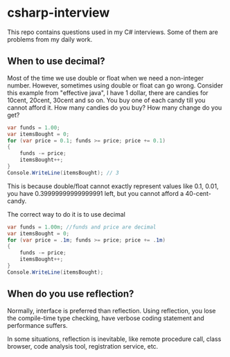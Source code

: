 # csharp-interview
This repo contains questions used in my C# interviews. Some of them are problems from my daily work.
## When to use decimal?

Most of the time we use double or float when we need a non-integer number. However, sometimes using double or float can go wrong.
Consider this example from "effective java", I have 1 dollar, there are candies for 10cent, 20cent, 30cent and so on.
You buy one of each candy till you cannot afford it. How many candies do you buy? How many change do you get?
```csharp
var funds = 1.00;
var itemsBought = 0;
for (var price = 0.1; funds >= price; price += 0.1)
{
    funds -= price;
    itemsBought++;
}
Console.WriteLine(itemsBought); // 3
``` 
This is because double/float cannot exactly represent values like 0.1, 0.01, you have 0.39999999999999991 left, 
but you cannot afford a 40-cent-candy.

The correct way to do it is to use decimal
```csharp
var funds = 1.00m; //funds and price are decimal
var itemsBought = 0;
for (var price = .1m; funds >= price; price += .1m)
{
    funds -= price;
    itemsBought++;
}
Console.WriteLine(itemsBought);
```
## When do you use reflection?

Normally, interface is preferred than reflection.
Using reflection, you lose the compile-time type checking, have 
verbose coding statement and performance suffers.

In some situations, reflection is inevitable, like remote procedure call,
class browser, code analysis tool, registration service, etc.

